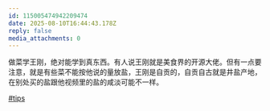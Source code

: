 ```yaml
---
id: 115005474942209474
date: 2025-08-10T16:44:43.178Z
reply: false
media_attachments: 0
---
```


做菜学王刚，绝对能学到真东西。有人说王刚就是美食界的开源大佬。但有一点要注意，就是有些菜不能按他说的量放盐，王刚是自贡的，自贡自古就是井盐产地，在别处买的盐跟他视频里的盐的咸淡可能不一样。

[#tips](https://e5n.cc/tags/tips)

